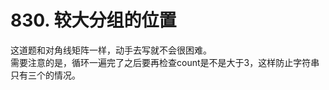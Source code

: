# 830. 较大分组的位置         
   
这道题和对角线矩阵一样，动手去写就不会很困难。  
需要注意的是，循环一遍完了之后要再检查count是不是大于3，这样防止字符串只有三个的情况。   

